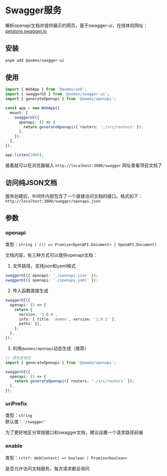 # Swagger服务

解析openapi文档并提供展示的网页，基于swagger-ui，在线体验网址：[petstore.swagger.io](https://petstore.swagger.io/)

## 安装

```bash
pnpm add @aomex/swagger-ui
```

## 使用

```typescript
import { WebApp } from '@aomex/web';
import { swaggerUI } from '@aomex/swagger-ui';
import { generateOpenapi } from '@aomex/openapi';

const app = new WebApp({
  mount: [
    swaggerUI({
      openapi: () => {
        return generateOpenapi({ routers: './src/routers' });
      },
    }),
  ],
});

app.listen(3000);
```

接着就可以在浏览器输入 `http://localhost:3000/swagger` 网址查看项目文档了

## 访问纯JSON文档

服务创建后，中间件内部包含了一个直接访问文档的接口。格式如下：`http://localhost:3000/swagger/openapi.json`

## 参数

### openapi

类型：`string | (() => Promise<OpenAPI.Document> | OpenAPI.Document)`

文档内容，有三种方式可以提供openapi文档：

1. 文件路径，支持json和yaml格式

```typescript
swaggerUI({ openapi: './openapi.json' });
swaggerUI({ openapi: './openapi.yaml' });
```

2. 传入函数直接生成

```typescript
swaggerUI({
  openapi: () => {
    return {
      version: '3.0.0',
      info: { title: 'aomex', version: '1.0.1' },
      paths: {},
    };
  },
});
```

3. 利用`@aomex/openapi`动态生成（推荐）

```typescript
// 请先安装包
import { generateOpenapi } from '@aomex/openapi';

swaggerUI({
  openapi: () => {
    return generateOpenapi({ routers: './src/routers' });
  },
});
```

### uriPrefix

类型：`string`<br>
默认值：`'/swagger'`

为了更好地区分常规接口和swagger文档，建议设置一个请求路径前缀

### enable

类型：`(ctx?: WebContext) => boolean | Promise<boolean>`

是否允许访问文档服务，每次请求都会询问
